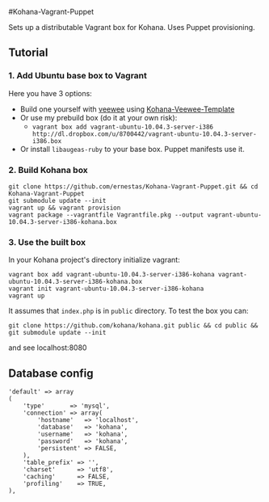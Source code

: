 #Kohana-Vagrant-Puppet

Sets up a distributable Vagrant box for Kohana. Uses Puppet provisioning.

## Tutorial

### 1. Add Ubuntu base box to Vagrant

Here you have 3 options:

* Build one yourself with [veewee](https://github.com/jedi4ever/veewee) using [Kohana-Veewee-Template](http://github.com/ernestas/Kohana-Veewee-Template)
* Or use my prebuild box (do it at your own risk):
    * `vagrant box add vagrant-ubuntu-10.04.3-server-i386 http://dl.dropbox.com/u/8700442/vagrant-ubuntu-10.04.3-server-i386.box`
* Or install `libaugeas-ruby` to your base box. Puppet manifests use it.

### 2. Build Kohana box

    git clone https://github.com/ernestas/Kohana-Vagrant-Puppet.git && cd Kohana-Vagrant-Puppet
    git submodule update --init
    vagrant up && vagrant provision
    vagrant package --vagrantfile Vagrantfile.pkg --output vagrant-ubuntu-10.04.3-server-i386-kohana.box

### 3. Use the built box

In your Kohana project's directory initialize vagrant:

    vagrant box add vagrant-ubuntu-10.04.3-server-i386-kohana vagrant-ubuntu-10.04.3-server-i386-kohana.box
    vagrant init vagrant-ubuntu-10.04.3-server-i386-kohana
    vagrant up

It assumes that `index.php` is in `public` directory. To test the box you can:

	git clone https://github.com/kohana/kohana.git public && cd public && git submodule update --init

and see localhost:8080

## Database config

	'default' => array
	(
		'type'       => 'mysql',
		'connection' => array(
			'hostname'   => 'localhost',
			'database'   => 'kohana',
			'username'   => 'kohana',
			'password'   => 'kohana',
			'persistent' => FALSE,
		),
		'table_prefix' => '',
		'charset'      => 'utf8',
		'caching'      => FALSE,
		'profiling'    => TRUE,
	),
